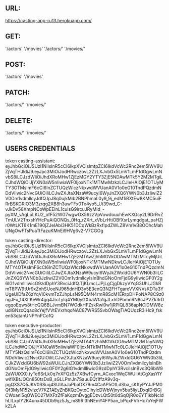## URL: 
https://casting-app-ru13.herokuapp.com/

## GET:
'/actors'
'/movies'
'/actors/<id>'
'/movies/<id>'

## POST:
'/actors'
'/movies'

## PATCH:
'/actors/<id>'
'/movies/<id>'


## DELETE:
'/actors/<id>'
'/movies/<id>'

## USERS CREDENTIALS
token casting-assistant:
eyJhbGciOiJSUzI1NiIsInR5cCI6IkpXVCIsImtpZCI6IkdVcWc2Rnc2em5lWV9UZjVqTHJldiJ9.eyJpc3MiOiJodHRwczovL2ZzLXJvbGx5LmV1LmF1dGgwLmNvbS8iLCJzdWIiOiJhdXRoMHw1ZjEzMGY2YTY3ZjE5NDAwMTk5Y2M2MTgiLCJhdWQiOiJjYXN0aW5nIiwiaWF0IjoxNTk1MTMwMzkzLCJleHAiOjE1OTUyMTY3OTMsImF6cCI6InZCTUQzWlczNkxwdWVUanA0V1o0eG10TndPQzdmNDdVIiwic2NvcGUiOiIiLCJwZXJtaXNzaW9ucyI6WyJnZXQ6YWN0b3JzIiwiZ2V0Om1vdmllcyJdfQ.lpJ8q0ujkMib2BNPhmaL0y9_9j_edM1iBXtEw8KMC5uiFRrBSKGRlO3M3zrqg2XB8h3uwTFx0Te4yo5_Ut39wd_C-vJkDv56XmpNCoWpEEInL1cuIsG9ircuJRyMId_-pyXM_vAgLpLKU2_ofF52WG7wgwOX59zzVpVowdouuhEwKXGcy2L9DrRvZTmULV2TnxshYHcPuAiQONQs_0Hq_rZXrt_xVbLrHtiOBfXsrLymqdgat_paHZjr0WtLKT6K1mE190jZJeIAbi3HK51DCqWkBzRxfIpdZWLZ8Vm1vB8OOhcMahUNgOwFTsPuaTtFazuKMnEi9HVg6v2-V7CGOg

token casting-director:
eyJhbGciOiJSUzI1NiIsInR5cCI6IkpXVCIsImtpZCI6IkdVcWc2Rnc2em5lWV9UZjVqTHJldiJ9.eyJpc3MiOiJodHRwczovL2ZzLXJvbGx5LmV1LmF1dGgwLmNvbS8iLCJzdWIiOiJhdXRoMHw1ZjEzMTAwZjhhMGVkODAwMTMzMTcyMjUiLCJhdWQiOiJjYXN0aW5nIiwiaWF0IjoxNTk1MTMwNDkwLCJleHAiOjE1OTUyMTY4OTAsImF6cCI6InZCTUQzWlczNkxwdWVUanA0V1o0eG10TndPQzdmNDdVIiwic2NvcGUiOiIiLCJwZXJtaXNzaW9ucyI6WyJkZWxldGU6YWN0b3IiLCJnZXQ6YWN0b3JzIiwiZ2V0Om1vdmllcyIsInBhdGNoOmFjdG9yIiwicGF0Y2g6IG1vdmllIiwicG9zdDphY3RvciJdfQ.TjKLmcLJPjLgCjgDkzyVYqG3UhLJGkRmT8PW9tUr9xZnhSUoeNJ965dnHD3y5E3enQ3N2FHTgareVVXNVsKDTa3YUgeUlDfaZ6zYqVl0kvmTzZJhpLsN95QMN4rmR8ScM1ERrpDHPoNAP8C9z0ngJFu_14XltKeWr4gq4JrcLyIq4YM0yGXbaWfa1gJLxhDPbmnRN8cJPVZk3rDegqoEqws8tHcQQ6BLJvmBN7WOdkHFZskRwl0w1jRPIQL836apNCiDMW8zudlGNzcQqac8cYejfVVtEVxrhqoNAC87WRS5SvbOWagTiAQUqzR3IHc9_fsken53qtanUNPYnPCofQ

token executive-producter:
eyJhbGciOiJSUzI1NiIsInR5cCI6IkpXVCIsImtpZCI6IkdVcWc2Rnc2em5lWV9UZjVqTHJldiJ9.eyJpc3MiOiJodHRwczovL2ZzLXJvbGx5LmV1LmF1dGgwLmNvbS8iLCJzdWIiOiJhdXRoMHw1ZjEzMTA4YzhhMGVkODAwMTMzMTcyNWQiLCJhdWQiOiJjYXN0aW5nIiwiaWF0IjoxNTk1MTMwNTc0LCJleHAiOjE1OTUyMTY5NzQsImF6cCI6InZCTUQzWlczNkxwdWVUanA0V1o0eG10TndPQzdmNDdVIiwic2NvcGUiOiIiLCJwZXJtaXNzaW9ucyI6WyJkZWxldGU6YWN0b3IiLCJkZWxldGU6bW92aWUiLCJnZXQ6YWN0b3JzIiwiZ2V0Om1vdmllcyIsInBhdGNoOmFjdG9yIiwicGF0Y2g6IG1vdmllIiwicG9zdDphY3RvciIsInBvc3Q6bW92aWUiXX0.tyTe6SrLk0q7nXFQz5z7XBwfCyrn_ACxoc1WqCWUilAtCgXasYlYwiflXBtJQCn850tsDxB_sGLLPmJn7SauuEQt1ffzA9v3q-pgQXS7Q5JKV0RSuq4SUlAaJaPbaDX79m4CaAP5OtLdSba_sKftyPYJJPM0Qf3MyN152vlzcV7KZ1AEyZhBKQzOytoClhylcDWbWjnyv5bu5liyLDxqIDrBGjCWoani5qOWEO27MXFzZfFaKqzmDvggEDzvLQt50t0dSqOjR0oEYT1kbNcldhLILxplY2K4unx45DDb9qz5Jy_m89RI3hNEmY4FP5an_bPqxFVIrHc7oYejFWkZLA
